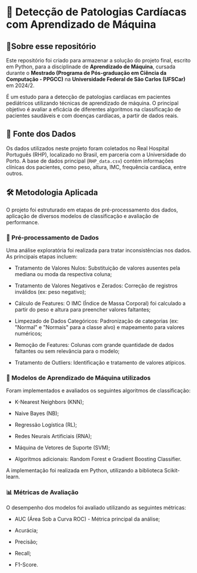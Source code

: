 # 🤖 Detecção de Patologias Cardíacas com Aprendizado de Máquina

## 🎯Sobre esse repositório

Este repositório foi criado para armazenar a solução do projeto final, escrito em Python, para a disciplinade de **Aprendizado de Máquina**, cursada durante o **Mestrado (Programa de Pós-graduação em Ciência da Computação - PPGCC)** na **Universidade Federal de São Carlos (UFSCar)** em 2024/2.

É um estudo para a detecção de patologias cardíacas em pacientes pediátricos utilizando técnicas de aprendizado de máquina. O principal objetivo é avaliar a eficácia de diferentes algoritmos na classificação de pacientes saudáveis e com doenças cardíacas, a partir de dados reais.

## 🏥 Fonte dos Dados

Os dados utilizados neste projeto foram coletados no Real Hospital Português (RHP), localizado no Brasil, em parceria com a Universidade do Porto. A base de dados principal (`RHP_data.csv`) contém informações clínicas dos pacientes, como peso, altura, IMC, frequência cardíaca, entre outros.

## 🛠️ Metodologia Aplicada

O projeto foi estruturado em etapas de pré-processamento dos dados, aplicação de diversos modelos de classificação e avaliação de performance.

### 🧹 Pré-processamento de Dados

Uma análise exploratória foi realizada para tratar inconsistências nos dados. As principais etapas incluem:

- Tratamento de Valores Nulos: Substituição de valores ausentes pela mediana ou moda da respectiva coluna;

- Tratamento de Valores Negativos e Zerados: Correção de registros inválidos (ex: peso negativo);

- Cálculo de Features: O IMC (Índice de Massa Corporal) foi calculado a partir do peso e altura para preencher valores faltantes;

- Limpezado de Dados Categóricos: Padronização de categorias (ex: "Normal" e "Normais" para a classe alvo) e mapeamento para valores numéricos;

- Remoção de Features: Colunas com grande quantidade de dados faltantes ou sem relevância para o modelo;

- Tratamento de Outliers: Identificação e tratamento de valores atípicos.

### 🤖 Modelos de Aprendizado de Máquina utilizados

Foram implementados e avaliados os seguintes algoritmos de classificação:

- K-Nearest Neighbors (KNN);

- Naive Bayes (NB);

- Regressão Logística (RL);

- Redes Neurais Artificiais (RNA);

- Máquina de Vetores de Suporte (SVM);

- Algoritmos adicionais: Random Forest e Gradient Boosting Classifier.

A implementação foi realizada em Python, utilizando a biblioteca Scikit-learn.

### 📊 Métricas de Avaliação

O desempenho dos modelos foi avaliado utilizando as seguintes métricas:

- AUC (Área Sob a Curva ROC) - Métrica principal da análise;

- Acurácia;

- Precisão;

- Recall;

- F1-Score.